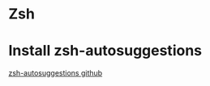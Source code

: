 # Zsh

# Install zsh-autosuggestions

[zsh-autosuggestions github](https://github.com/zsh-users/zsh-autosuggestions)

